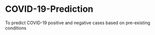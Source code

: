 # COVID-19-Prediction
To predict COVID-19 positive and negative cases based on pre-existing conditions
